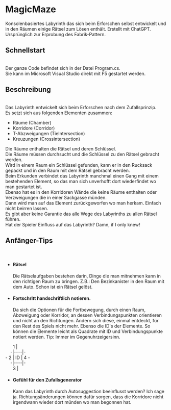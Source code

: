 # MagicMaze
Konsolenbasiertes Labyrinth das sich beim Erforschen selbst entwickelt und in den Räumen einige Rätsel zum Lösen enthält. Erstellt mit ChatGPT. Ursprünglich zur Erprobung des Fabrik-Pattern.

<b><h2>Schnellstart</h2></b><br>
Der ganze Code befindet sich in der Datei Program.cs.<br>
Sie kann im Microsoft Visual Studio direkt mit F5 gestartet werden.
<b><h2>Beschreibung</h2></b><br>
Das Labyrinth entwickelt sich beim Erforschen nach dem Zufallsprinzip.<br>
Es setzt sich aus folgenden Elementen zusammen:<br>
* Räume (Chamber)
* Korridore (Corridor)
* T-Abzweigungen (TieIntersection)
* Kreuzungen (Crossintersection)

Die Räume enthalten die Rätsel und deren Schlüssel.<br>
Die Räume müssen durchsucht und die Schlüssel zu den Rätsel gebracht werden.<br>
Wird in einem Raum ein Schlüssel gefunden, kann er in den Rucksack gepackt und in den Raum mit dem Rätsel gebracht werden.<br>
Beim Erkunden verbindet das Labyrinth manchmal einen Gang mit einem bestehenden Element, so das man sich unverhofft dort wiederfindet wo man gestartet ist.<br>
Ebenso hat es in den Korridoren Wände die keine Räume enthalten oder Verzweigungen die in einer Sackgasse münden.<br>
Dann wird man auf das Element zurückgeworfen wo man herkam. Einfach nicht beirren lassen.<br>
Es gibt aber keine Garantie das alle Wege des Labyrinths zu allen Rätsel führen.<br>
Hat der Spieler Einfluss auf das Labyrinth? Damn, if I only knew!

<b><h2>Anfänger-Tips</h2></b><br>
* <h4>Rätsel</h4>Die Rätselaufgaben bestehen darin, Dinge die man mitnehmen kann in den richtigen Raum zu bringen. Z.B.: Den Bezinkanister in den Raum mit dem Auto. Schon ist ein Rätsel gelöst.
* <h4>Fortschritt handschriftlich notieren.</h4>Da sich die Optionen für die Fortbewegung, durch einen Raum, Abzweigung oder Korridor, an dessen Verbindungspunkten orientieren und nicht an den Richtungen. Ändern sich diese, einmal entdeckt, für den Rest des Spiels nicht mehr. Ebenso die ID's der Elemente. So können die Elemente leicht als Quadrate mit ID und Verbindungspunkte notiert werden. Tip: Immer im Gegenuhrzeigersinn.<br>
&#160;&#160;&#160;&#160;&#160;&#160;1&#160;&#124;<br>
&#160;&#160;&#160;&#160;&#45;&#124;&#45;&#45;&#45;&#45;&#124;&#45;<br>
&#45;&#160;2&#160;&#124;&#160;ID&#160;&#124;&#160;4&#160;&#45;<br>
&#160;&#160;&#160;&#160;&#45;&#124;&#45;&#45;&#45;&#45;&#124;&#45;<br>
&#160;&#160;&#160;&#160;&#160;&#160;3&#160;&#124;<br>

* <h4>Gefühl für den Zufallsgenerator</h4>Kann das Labyrinth durch Autosuggestion beeinflusst werden? Ich sage ja. Richtungsänderungen können dafür sorgen, dass die Korridore nicht irgendwann wieder dort münden wo man begonnen hat.  
